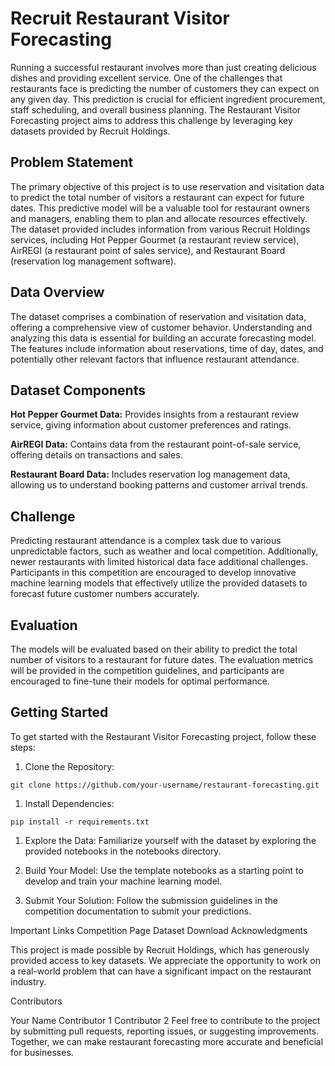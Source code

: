 # Recruit Restaurant Visitor Forecasting


Running a successful restaurant involves more than just creating delicious dishes and providing excellent service. One of the challenges that restaurants face is predicting the number of customers they can expect on any given day. This prediction is crucial for efficient ingredient procurement, staff scheduling, and overall business planning. The Restaurant Visitor Forecasting project aims to address this challenge by leveraging key datasets provided by Recruit Holdings.

## Problem Statement

The primary objective of this project is to use reservation and visitation data to predict the total number of visitors a restaurant can expect for future dates. This predictive model will be a valuable tool for restaurant owners and managers, enabling them to plan and allocate resources effectively. The dataset provided includes information from various Recruit Holdings services, including Hot Pepper Gourmet (a restaurant review service), AirREGI (a restaurant point of sales service), and Restaurant Board (reservation log management software).

## Data Overview

The dataset comprises a combination of reservation and visitation data, offering a comprehensive view of customer behavior. Understanding and analyzing this data is essential for building an accurate forecasting model. The features include information about reservations, time of day, dates, and potentially other relevant factors that influence restaurant attendance.

## Dataset Components

**Hot Pepper Gourmet Data:**
Provides insights from a restaurant review service, giving information about customer preferences and ratings.

**AirREGI Data:**
Contains data from the restaurant point-of-sale service, offering details on transactions and sales.

**Restaurant Board Data:**
Includes reservation log management data, allowing us to understand booking patterns and customer arrival trends.

## Challenge

Predicting restaurant attendance is a complex task due to various unpredictable factors, such as weather and local competition. Additionally, newer restaurants with limited historical data face additional challenges. Participants in this competition are encouraged to develop innovative machine learning models that effectively utilize the provided datasets to forecast future customer numbers accurately.

## Evaluation

The models will be evaluated based on their ability to predict the total number of visitors to a restaurant for future dates. The evaluation metrics will be provided in the competition guidelines, and participants are encouraged to fine-tune their models for optimal performance.

## Getting Started

To get started with the Restaurant Visitor Forecasting project, follow these steps:

1. Clone the Repository:
```
git clone https://github.com/your-username/restaurant-forecasting.git
```
1. Install Dependencies:
```
pip install -r requirements.txt
```
1. Explore the Data:
Familiarize yourself with the dataset by exploring the provided notebooks in the notebooks directory.

1. Build Your Model:
Use the template notebooks as a starting point to develop and train your machine learning model.

1. Submit Your Solution:
Follow the submission guidelines in the competition documentation to submit your predictions.

Important Links
Competition Page
Dataset Download
Acknowledgments

This project is made possible by Recruit Holdings, which has generously provided access to key datasets. We appreciate the opportunity to work on a real-world problem that can have a significant impact on the restaurant industry.

Contributors

Your Name
Contributor 1
Contributor 2
Feel free to contribute to the project by submitting pull requests, reporting issues, or suggesting improvements. Together, we can make restaurant forecasting more accurate and beneficial for businesses.
